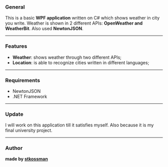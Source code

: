 <h3 class="code-line" data-line-start=1 data-line-end=2 ><a id="General_1"></a>General</h3>
<p class="has-line-data" data-line-start="2" data-line-end="3">This is a basic <strong>WPF application</strong> written on C# which shows weather in city you write. Weather is shown in 2 different APIs: <strong>OpenWeather and WeatherBit</strong>.  Also used <strong>NewtonJSON</strong>.</p>
<hr>
<h3 class="code-line" data-line-start=5 data-line-end=6 ><a id="Features_5"></a>Features</h3>
<ul>
<li class="has-line-data" data-line-start="7" data-line-end="8"><strong>Weather</strong>: shows weather through two different APIs;</li>
<li class="has-line-data" data-line-start="8" data-line-end="10"><strong>Location</strong>: is able to recognize cities written in different languages;</li>
</ul>
<hr>
<h3 class="code-line" data-line-start=11 data-line-end=12 ><a id="Requirements_11"></a>Requirements</h3>
<ul>
<li class="has-line-data" data-line-start="12" data-line-end="13">NewtonJSON</li>
<li class="has-line-data" data-line-start="13" data-line-end="15">.NET Framework</li>
</ul>
<hr>
<h3 class="code-line" data-line-start=16 data-line-end=17 ><a id="Update_16"></a>Update</h3>
<p class="has-line-data" data-line-start="17" data-line-end="18">I will work on this application till it satisfies myself. Also because it is my final university project.</p>
<hr>
<h3 class="code-line" data-line-start=20 data-line-end=21 ><a id="Author_20"></a>Author</h3>
<p class="has-line-data" data-line-start="21" data-line-end="22"><strong>made by <a href="https://github.com/stkossman" title="stkossman">stkossman</a></strong></p>
